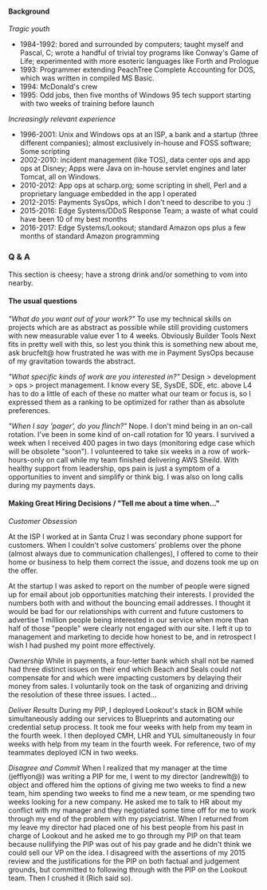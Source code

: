 #### Background

*Tragic youth*

- 1984-1992: bored and surrounded by computers; taught myself and Pascal, C; wrote a handful of trivial toy programs like Conway's Game of Life; experimented with more esoteric languages like Forth and Prologue
- 1993: Programmer extending PeachTree Complete Accounting for DOS, which was written in compiled MS Basic.
- 1994: McDonald's crew
- 1995: Odd jobs, then five months of Windows 95 tech support starting with two weeks of training before launch

*Increasingly relevant experience*

- 1996-2001: Unix and Windows ops at an ISP, a bank and a startup (three different companies); almost exclusively in-house and FOSS software; Some scripting
- 2002-2010: incident management (like TOS), data center ops and app ops at Disney; Apps were Java on in-house servlet engines and later Tomcat, all on Windows.
- 2010-2012: App ops at scharp.org; some scripting in shell, Perl and a proprietary language embedded in the app I operated
- 2012-2015: Payments SysOps, which I don't need to describe to you :)
- 2015-2016: Edge Systems/DDoS Response Team; a waste of what could have been 10 of my best months
- 2016-2017: Edge Systems/Lookout; standard Amazon ops plus a few months of standard Amazon programming

### Q & A

This section is cheesy; have a strong drink and/or something to vom into nearby.

#### The usual questions

_"What do you want out of your work?"_
To use my technical skills on projects which are as abstract as possible while
still providing customers with new measurable value ever 1 to 4 weeks.
Obviously Builder Tools Next fits in pretty well with this, so lest you think
this is something new about me, ask brucfelt@ how frustrated he was with me in
Payment SysOps because of my gravitation towards the abstract.

_"What specific kinds of work are you interested in?"_
Design > development > ops > project management. I know every SE, SysDE, SDE,
etc. above L4 has to do a little of each of these no matter what our team or
focus is, so I expressed them as a ranking to be optimized for rather than as
absolute preferences.

_"When I say 'pager', do you flinch?"_
Nope. I don't mind being in an on-call rotation. I've been in some kind of
on-call rotation for 10 years. I survived a week when I received 400 pages in
two days (monitoring edge case which will be obsolete "soon"). I volunteered
to take six weeks in a row of work-hours-only on call while my team finished
delivering AWS Sheild. With healthy support from leadership, ops pain is just
a symptom of a opportunities to invent and simplify or think big.  I was also
on long calls during my payments days.

#### Making Great Hiring Decisions / "Tell me about a time when..."

_Customer Obsession_

At the ISP I worked at in Santa Cruz I was secondary phone support for
customers. When I couldn't solve customers' problems over the phone (almost
always due to communication challenges), I offered to come to their home or
business to help them correct the issue, and dozens took me up on the offer.

At the startup I was asked to report on the number of people were signed up
for email about job opportunities matching their interests. I provided the
numbers both with and without the bouncing email addresses. I thought it would
be bad for our relationships with current and future customers to advertise 1
million people being interested in our service when more than half of those
"people" were clearly not engaged with our site. I left it up to management
and marketing to decide how honest to be, and in retrospect I wish I had
pushed my point more effectively.

_Ownership_
While in payments, a four-letter bank which shall not be named had three
distinct issues on their end which Beach and Seals could not compensate for
and which were impacting customers by delaying their money from sales. I
voluntarily took on the task of organizing and driving the resolution of these
three issues. I acted...

_Deliver Results_
During my PIP, I deployed Lookout's stack in BOM while simultaneously adding
our services to Blueprints and automating our credential setup process. It
took me four weeks with help from my team in the fourth week. I then deployed
CMH, LHR and YUL simultaneously in four weeks with help from my team in the
fourth week. For reference, two of my teammates deployed ICN in two weeks.

_Disagree and Commit_
When I realized that my manager at the time (jefflyon@) was writing a PIP for
me, I went to my director (andrewlt@) to object and offered him the options of
giving me two weeks to find a new team, him spending two weeks to find me a
new team, or me spending two weeks looking for a new company. He asked me to
talk to HR about my conflict with my manager and they negotiated some time off
for me to work through my end of the problem with my psyciatrist. When I
returned from my leave my director had placed one of his best people from his
past in charge of Lookout and he asked me to go through my PIP on that team
because nullifying the PIP was out of his pay grade and he didn't think we
could sell our VP on the idea. I disagreed with the assertions of my 2015
review and the justifications for the PIP on both factual and judgement
grounds, but committed to following through with the PIP on the Lookout team.
Then I crushed it (Rich said so).
